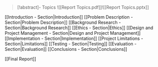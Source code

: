 > [!abstract]- Topics
> ![[Report Topics.pdf]]![[Report Topics.pptx]]

[[Introduction - Section|Introduction]]
[[Problem Description - Section|Problem Description]]
[[Background Research - Section|Background Research]]
[[Ethics - Section|Ethics]]
[[Design and Project Management - Section|Design and Project Management]]
[[Implementation - Section|Implementation]]
[[Project Limitations - Section|Limitations]]
[[Testing - Section|Testing]]
[[Evaluation - Section|Evaluation]]
[[Conclusions - Section|Conclusions]]


[[Final Report]]